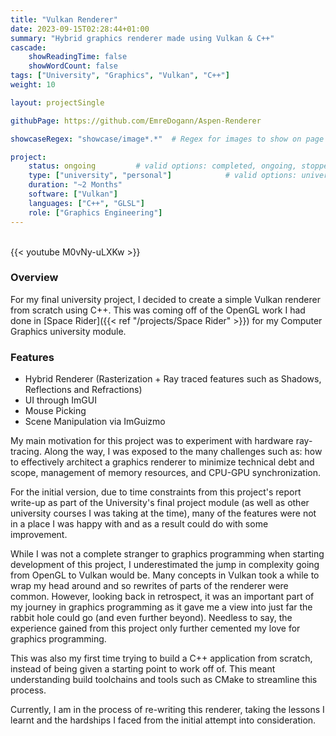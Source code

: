 ```yaml
---
title: "Vulkan Renderer"
date: 2023-09-15T02:28:44+01:00
summary: "Hybrid graphics renderer made using Vulkan & C++"
cascade:
    showReadingTime: false
    showWordCount: false
tags: ["University", "Graphics", "Vulkan", "C++"]
weight: 10

layout: projectSingle

githubPage: https://github.com/EmreDogann/Aspen-Renderer

showcaseRegex: "showcase/image*.*"	# Regex for images to show on page

project:
    status: ongoing			# valid options: completed, ongoing, stopped
    type: ["university", "personal"]			# valid options: university, personal, gamejam
    duration: "~2 Months"
    software: ["Vulkan"]
    languages: ["C++", "GLSL"]
    role: ["Graphics Engineering"]
---
```


\
{{< youtube M0vNy-uLXKw >}}

### Overview

For my final university project, I decided to create a simple Vulkan renderer from scratch using C++. This was coming off of the OpenGL work I had done in [Space Rider]({{< ref "/projects/Space Rider" >}}) for my Computer Graphics university module.

### Features

- Hybrid Renderer (Rasterization + Ray traced features such as Shadows, Reflections and Refractions)
- UI through ImGUI
- Mouse Picking
- Scene Manipulation via ImGuizmo

My main motivation for this project was to experiment with hardware ray-tracing. Along the way, I was exposed to the many challenges such as: how to effectively architect a graphics renderer to minimize technical debt and scope, management of memory resources, and CPU-GPU synchronization.

For the initial version, due to time constraints from this project's report write-up as part of the University's final project module (as well as other university courses I was taking at the time), many of the features were not in a place I was happy with and as a result could do with some improvement.

While I was not a complete stranger to graphics programming when starting development of this project, I underestimated the jump in complexity going from OpenGL to Vulkan would be. Many concepts in Vulkan took a while to wrap my head around and so rewrites of parts of the renderer were common. However, looking back in retrospect, it was an important part of my journey in graphics programming as it gave me a view into just far the rabbit hole could go (and even further beyond). Needless to say, the experience gained from this project only further cemented my love for graphics programming.

This was also my first time trying to build a C++ application from scratch, instead of being given a starting point to work off of. This meant understanding build toolchains and tools such as CMake to streamline this process.

Currently, I am in the process of re-writing this renderer, taking the lessons I learnt and the hardships I faced from the initial attempt into consideration.
